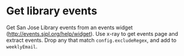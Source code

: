 # Get library events

Get San Jose Library events from an events widget (http://events.sjpl.org/help/widget).  Use x-ray to 
get events page and extract events.  Drop any that match `config.excludeRegex`, and add to `weeklyEmail`.

